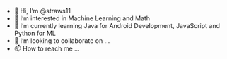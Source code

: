 - 👋 Hi, I’m @straws11
- 👀 I’m interested in Machine Learning and Math
- 🌱 I’m currently learning Java for Android Development, JavaScript and Python for ML
- 💞️ I’m looking to collaborate on ...
- 📫 How to reach me ...

<!---
straws11/straws11 is a ✨ special ✨ repository because its `README.md` (this file) appears on your GitHub profile.
You can click the Preview link to take a look at your changes.
--->
